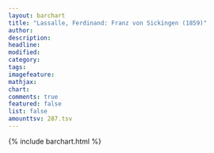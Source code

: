 ```yaml
---
layout: barchart
title: "Lassalle, Ferdinand: Franz von Sickingen (1859)"
author:
description:
headline:
modified:
category:
tags:
imagefeature: 
mathjax: 
chart: 
comments: true
featured: false
list: false
amounttsv: 287.tsv
---
```

{% include barchart.html %}
